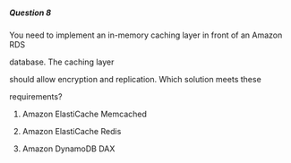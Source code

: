 ##### Question 8


You need to implement an in-memory caching layer in front of an Amazon RDS

database. The caching layer


should allow encryption and replication. Which solution meets these

requirements?


1. Amazon ElastiCache Memcached

2. Amazon ElastiCache Redis

3. Amazon DynamoDB DAX


